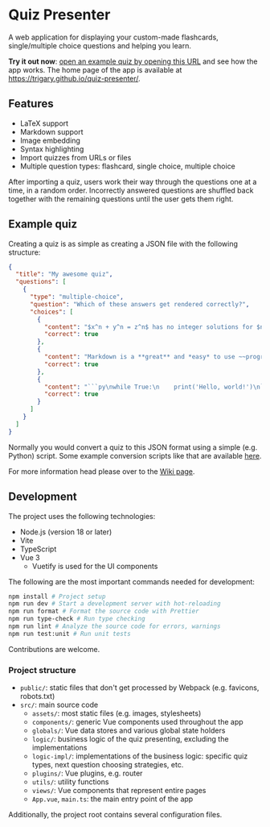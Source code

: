 # Quiz Presenter

A web application for displaying your custom-made flashcards, single/multiple choice questions and helping you learn.

**Try it out now**: [open an example quiz by opening this URL](https://trigary.github.io/quiz-presenter/?src=https%3A%2F%2Fraw.githubusercontent.com%2FTrigary%2Fquiz-presenter%2Fmaster%2Fexample-quiz.json) and see how the app works.
The home page of the app is available at https://trigary.github.io/quiz-presenter/.

## Features

- LaTeX support
- Markdown support
- Image embedding
- Syntax highlighting
- Import quizzes from URLs or files
- Multiple question types: flashcard, single choice, multiple choice

After importing a quiz, users work their way through the questions one at a time, in a random order.
Incorrectly answered questions are shuffled back together with the remaining questions until the user gets them right.

## Example quiz

Creating a quiz is as simple as creating a JSON file with the following structure:

~~~json
{
  "title": "My awesome quiz",
  "questions": [
    {
      "type": "multiple-choice",
      "question": "Which of these answers get rendered correctly?",
      "choices": [
        {
          "content": "$x^n + y^n = z^n$ has no integer solutions for $n > 2$",
          "correct": true
        },
        {
          "content": "Markdown is a **great** and *easy* to use ~~programming~~ language",
          "correct": true
        },
        {
          "content": "```py\nwhile True:\n    print('Hello, world!')\n```",
          "correct": true
        }
      ]
    }
  ]
}
~~~

Normally you would convert a quiz to this JSON format using a simple (e.g. Python) script.
Some example conversion scripts like that are available [here](https://github.com/Trigary/quiz-presenter/wiki/Conversion-from-other-data-formats).

For more information head please over to the [Wiki page](https://github.com/Trigary/quiz-presenter/wiki).

## Development

The project uses the following technologies:

- Node.js (version 18 or later)
- Vite
- TypeScript
- Vue 3
  - Vuetify is used for the UI components

The following are the most important commands needed for development:

```sh
npm install # Project setup
npm run dev # Start a development server with hot-reloading
npm run format # Format the source code with Prettier
npm run type-check # Run type checking
npm run lint # Analyze the source code for errors, warnings
npm run test:unit # Run unit tests
```

Contributions are welcome.

### Project structure

- `public/`: static files that don't get processed by Webpack (e.g. favicons, robots.txt)
- `src/`: main source code
  - `assets/`: most static files (e.g. images, stylesheets)
  - `components/`: generic Vue components used throughout the app
  - `globals/`: Vue data stores and various global state holders
  - `logic/`: business logic of the quiz presenting, excluding the implementations
  - `logic-impl/`: implementations of the business logic: specific quiz types, next question choosing strategies, etc.
  - `plugins/`: Vue plugins, e.g. router
  - `utils/`: utility functions
  - `views/`: Vue components that represent entire pages
  - `App.vue`, `main.ts`: the main entry point of the app

Additionally, the project root contains several configuration files.
